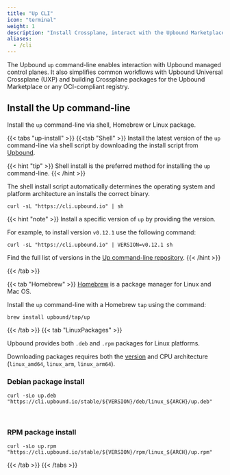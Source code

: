 ```yaml
---
title: "Up CLI"
icon: "terminal"
weight: 1
description: "Install Crossplane, interact with the Upbound Marketplace and Managed Control Planes with the Upbound Up CLI."
aliases: 
  - /cli
---
```


The Upbound `up` command-line enables interaction with Upbound managed control planes. It also simplifies common workflows with Upbound Universal Crossplane (UXP) and building Crossplane packages for the Upbound Marketplace or any OCI-compliant registry.
<!-- vale Google.Headings = NO -->
## Install the Up command-line
<!-- vale Google.Headings = YES -->
Install the `up` command-line via shell, Homebrew or Linux package.

{{< tabs "up-install" >}}
{{<tab "Shell" >}}
Install the latest version of the `up` command-line via shell script by downloading the install script from [Upbound](https://cli.upbound.io).  

{{< hint "tip" >}}
Shell install is the preferred method for installing the `up` command-line.
{{< /hint >}}

The shell install script automatically determines the operating system and platform architecture an installs the correct binary. 

```shell
curl -sL "https://cli.upbound.io" | sh
```

{{< hint "note" >}}
Install a specific version of `up` by providing the version. 

For example, to install version `v0.12.1` use the following command:

```shell
curl -sL "https://cli.upbound.io" | VERSION=v0.12.1 sh
```

Find the full list of versions in the <a href="https://cli.upbound.io/stable?prefix=stable/">Up command-line repository</a>.
{{< /hint >}}

{{< /tab >}}

{{< tab "Homebrew" >}}
[Homebrew](https://brew.sh/) is a package manager for Linux and Mac OS.  

Install the `up` command-line with a Homebrew `tap` using the command:

```shell
brew install upbound/tap/up
```
{{< /tab >}}
{{< tab "LinuxPackages" >}}

Upbound provides both `.deb` and `.rpm` packages for Linux platforms.

Downloading packages requires both the [version](https://github.com/upbound/up/releases) and CPU architecture (`linux_amd64`, `linux_arm`, `linux_arm64`).

### Debian package install
```shell
curl -sLo up.deb "https://cli.upbound.io/stable/${VERSION}/deb/linux_${ARCH}/up.deb"
```
<br />

<!-- vale Microsoft.HeadingAcronyms = NO -->
### RPM package install
<!-- vale Microsoft.HeadingAcronyms = YES -->
```shell
curl -sLo up.rpm "https://cli.upbound.io/stable/${VERSION}/rpm/linux_${ARCH}/up.rpm"
```
{{< /tab >}}
{{< /tabs >}}
